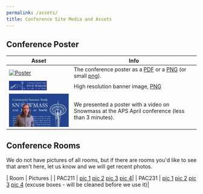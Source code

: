 ```yaml
---
permalink: /assets/
title: Conference Site Media and Assets
---
```


## Conference Poster

| Asset         | Info     |
|--------------|-----------|
| <a href="/assets/images/poster/snowmass-blue-small.png"><img src="/assets/images/poster/snowmass-blue-small.png" alt="Poster" width="100"/></a> | The conference poster as a [PDF](/assets/images/poster/snowmass-blue_final.pdf) or a [PNG](/assets/images/poster/snowmass-blue_final.png) (or small [png](/assets/images/poster/snowmass-blue-small.png)).    |
| <a href="/assets/images/poster/poster - banner.png"><img src="/assets/images/poster/poster - banner.png" width="100" /></a> | High resolution banner image, <a href="/assets/images/poster/poster - banner.png">PNG</a> |
| [![APS Poster Video](/assets/images/aps-poster-thumbnail.png)](https://youtu.be/YaPOujcAxYg) | We presented a poster with a video on Snowmass at the APS April conference (less than 3 minutes). |

## Conference Rooms

We do not have pictures of all rooms, but if there are rooms you'd like to see that aren't here, let us know and we will get recent photos.

| Room | Pictures |
| PAC211 | [pic 1](/assets/rooms/PAC211/pic1.jpg) [pic 2](/assets/rooms/PAC211/pic2.jpg) [pic 3](/assets/rooms/PAC211/pic3.jpg) [pic 4](/assets/rooms/PAC211/pic4.jpg)|
| PAC231 | [pic 1](/assets/rooms/PAC231/pic1.jpg) [pic 2](/assets/rooms/PAC231/pic2.jpg) [pic 3](/assets/rooms/PAC231/pic3.jpg) [pic 4](/assets/rooms/PAC231/pic4.jpg) (excuse boxes - will be cleaned before we use it)|
